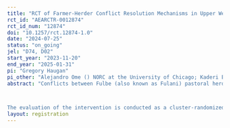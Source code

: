 ```yaml
---
title: "RCT of Farmer-Herder Conflict Resolution Mechanisms in Upper West, Ghana"
rct_id: "AEARCTR-0012874"
rct_id_num: "12874"
doi: "10.1257/rct.12874-1.0"
date: "2024-07-25"
status: "on_going"
jel: "D74, D02"
start_year: "2023-11-20"
end_year: "2025-01-31"
pi: "Gregory Haugan"
pi_other: "Alejandro Ome () NORC at the University of Chicago; Kaderi Bukari () University of Cape Coast"
abstract: "Conflicts between Fulbe (also known as Fulani) pastoral herders and settled farming communities in Northern Ghana and the wider Sahel have grown more frequent and violent in recent years. While these conflicts are due in part to competition for scarce resources, exacerbated by climate change and increased migration from the Sahel, complex social forces are also at play, escalating conflicts into violence through interactions between and within social networks and key actors. Within this context, the USAID/OTI Littorals Regional Initiative (LRI) will implement a three-pronged intervention to address tensions between Fulbe herders and non-Fulbe farmers in a set of communities across the Upper West region of Norther Ghana: (1) a facilitated dialogue session between farmers and herders; (2) inter-ethnic mediation committees to resolve disputes; and (3) integrated Village Savings and Loans Associations (VSLAs) to increase contact and cooperation between the two groups.

The evaluation of the intervention is conducted as a cluster-randomized control trial in 46 communities across the region, where 23 are assigned to receive all three components of the three-pronged intervention, and 23 are assigned to a control condition. Key outcomes will be: perceptions among Fulbe and non-Fulbe households that disputes are resolved fairly, presence of recent violent conflict, perceived likelihood of future uncompensated crop destruction among non-Fulbe households, and perceived tenure security of Fulbe households. These outcomes are measured through baseline and endline household surveys with both men and women in Fulbe and non-Fulbe households, as well as surveys with community leaders."
layout: registration
---
```


